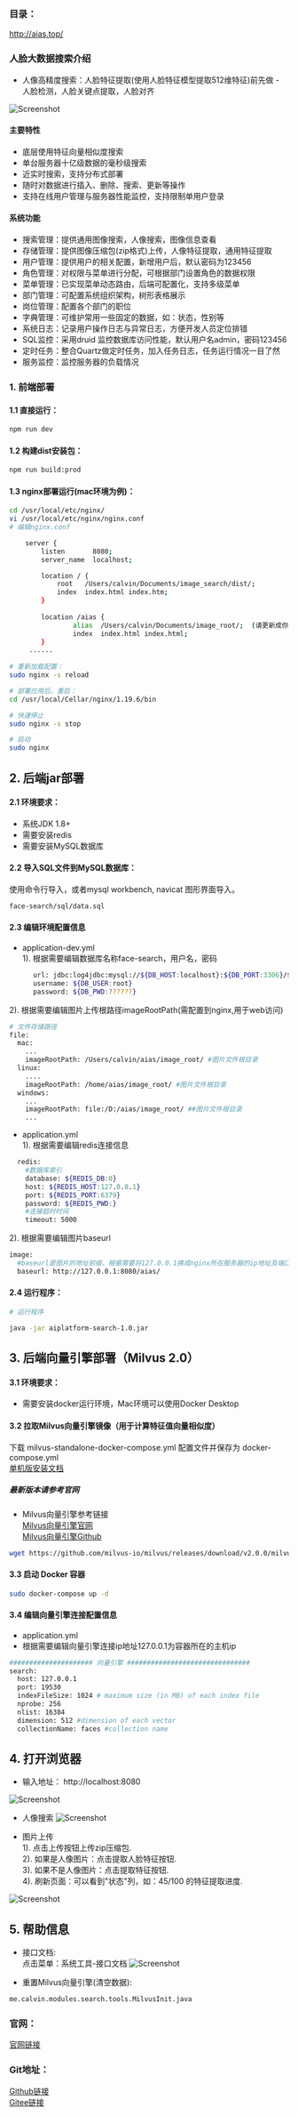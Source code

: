 ### 目录：
http://aias.top/


### 人脸大数据搜索介绍
- 人像高精度搜索：人脸特征提取(使用人脸特征模型提取512维特征)前先做 - 人脸检测，人脸关键点提取，人脸对齐

![Screenshot](https://aias-home.oss-cn-beijing.aliyuncs.com/AIAS/image_search/images/search_engine.png)


#### 主要特性
- 底层使用特征向量相似度搜索
- 单台服务器十亿级数据的毫秒级搜索
- 近实时搜索，支持分布式部署
- 随时对数据进行插入、删除、搜索、更新等操作
- 支持在线用户管理与服务器性能监控，支持限制单用户登录

####  系统功能
- 搜索管理：提供通用图像搜索，人像搜索，图像信息查看
- 存储管理：提供图像压缩包(zip格式)上传，人像特征提取，通用特征提取
- 用户管理：提供用户的相关配置，新增用户后，默认密码为123456
- 角色管理：对权限与菜单进行分配，可根据部门设置角色的数据权限
- 菜单管理：已实现菜单动态路由，后端可配置化，支持多级菜单
- 部门管理：可配置系统组织架构，树形表格展示
- 岗位管理：配置各个部门的职位
- 字典管理：可维护常用一些固定的数据，如：状态，性别等
- 系统日志：记录用户操作日志与异常日志，方便开发人员定位排错
- SQL监控：采用druid 监控数据库访问性能，默认用户名admin，密码123456
- 定时任务：整合Quartz做定时任务，加入任务日志，任务运行情况一目了然
- 服务监控：监控服务器的负载情况


### 1. 前端部署

#### 1.1 直接运行：
```bash
npm run dev
```

#### 1.2 构建dist安装包：
```bash
npm run build:prod
```

#### 1.3 nginx部署运行(mac环境为例)：
```bash
cd /usr/local/etc/nginx/
vi /usr/local/etc/nginx/nginx.conf
# 编辑nginx.conf

    server {
        listen       8080;
        server_name  localhost;

        location / {
            root   /Users/calvin/Documents/image_search/dist/;
            index  index.html index.htm;
        }
        
        location /aias {
                alias  /Users/calvin/Documents/image_root/;  (请更新成你的文件路径，用于存放上传的图片及显示使用)
                index  index.html index.html;
        }
     ......
     
# 重新加载配置：
sudo nginx -s reload 

# 部署应用后，重启：
cd /usr/local/Cellar/nginx/1.19.6/bin

# 快速停止
sudo nginx -s stop

# 启动
sudo nginx     
```

## 2. 后端jar部署
#### 2.1 环境要求：
- 系统JDK 1.8+
- 需要安装redis
- 需要安装MySQL数据库

#### 2.2 导入SQL文件到MySQL数据库：
使用命令行导入，或者mysql workbench, navicat 图形界面导入。     
```bash
face-search/sql/data.sql
```

#### 2.3 编辑环境配置信息
- application-dev.yml    
1). 根据需要编辑数据库名称face-search，用户名，密码 
```bash
      url: jdbc:log4jdbc:mysql://${DB_HOST:localhost}:${DB_PORT:3306}/${DB_NAME:face-search}?serverTimezone=Asia/Shanghai&characterEncoding=utf8&useSSL=false&allowPublicKeyRetrieval=true
      username: ${DB_USER:root}
      password: ${DB_PWD:??????}

```
2). 根据需要编辑图片上传根路径imageRootPath(需配置到nginx,用于web访问)     
```bash
# 文件存储路径
file:
  mac:
    ...
    imageRootPath: /Users/calvin/aias/image_root/ #图片文件根目录
  linux:
    ....
    imageRootPath: /home/aias/image_root/ #图片文件根目录
  windows:
    ...
    imageRootPath: file:/D:/aias/image_root/ ##图片文件根目录
    ...
```


- application.yml     
1). 根据需要编辑redis连接信息
```bash
  redis:
    #数据库索引
    database: ${REDIS_DB:0}
    host: ${REDIS_HOST:127.0.0.1}
    port: ${REDIS_PORT:6379}
    password: ${REDIS_PWD:}
    #连接超时时间
    timeout: 5000

```
2). 根据需要编辑图片baseurl 
```bash
image:
  #baseurl是图片的地址前缀，根据需要将127.0.0.1换成nginx所在服务器的ip地址及端口
  baseurl: http://127.0.0.1:8080/aias/
```

#### 2.4 运行程序：
```bash
# 运行程序

java -jar aiplatform-search-1.0.jar

```

## 3. 后端向量引擎部署（Milvus 2.0）
#### 3.1 环境要求：
- 需要安装docker运行环境，Mac环境可以使用Docker Desktop

#### 3.2 拉取Milvus向量引擎镜像（用于计算特征值向量相似度）
下载 milvus-standalone-docker-compose.yml 配置文件并保存为 docker-compose.yml        
[单机版安装文档](https://milvus.io/docs/v2.0.0/install_standalone-docker.md)        

##### 最新版本请参考官网
- Milvus向量引擎参考链接     
[Milvus向量引擎官网](https://milvus.io/cn/docs/overview.md)      
[Milvus向量引擎Github](https://github.com/milvus-io)

```bash
wget https://github.com/milvus-io/milvus/releases/download/v2.0.0/milvus-standalone-docker-compose.yml -O docker-compose.yml
```

#### 3.3 启动 Docker 容器
```bash
sudo docker-compose up -d
```

#### 3.4 编辑向量引擎连接配置信息
- application.yml
- 根据需要编辑向量引擎连接ip地址127.0.0.1为容器所在的主机ip
```bash
##################### 向量引擎 ###############################
search:
  host: 127.0.0.1
  port: 19530
  indexFileSize: 1024 # maximum size (in MB) of each index file
  nprobe: 256
  nlist: 16384
  dimension: 512 #dimension of each vector
  collectionName: faces #collection name

```

## 4. 打开浏览器
- 输入地址： http://localhost:8080

![Screenshot](https://aias-home.oss-cn-beijing.aliyuncs.com/AIAS/image_search/images/login.png)

- 人像搜索
![Screenshot](https://aias-home.oss-cn-beijing.aliyuncs.com/AIAS/image_search/images/face_search.png)

- 图片上传        
1). 点击上传按钮上传zip压缩包.  
2). 如果是人像图片：点击提取人脸特征按钮.  
3). 如果不是人像图片：点击提取特征按钮.  
4). 刷新页面：可以看到"状态"列，如：45/100 的特征提取进度.  

![Screenshot](https://aias-home.oss-cn-beijing.aliyuncs.com/AIAS/image_search/images/storage.png)


## 5. 帮助信息
- 接口文档:  
点击菜单：系统工具-接口文档
![Screenshot](https://aias-home.oss-cn-beijing.aliyuncs.com/AIAS/image_search/images/swagger.png)

- 重置Milvus向量引擎(清空数据):  
```bash
me.calvin.modules.search.tools.MilvusInit.java
```

### 官网：
[官网链接](http://www.aias.top/)

### Git地址：   
[Github链接](https://github.com/mymagicpower/AIAS)    
[Gitee链接](https://gitee.com/mymagicpower/AIAS)   